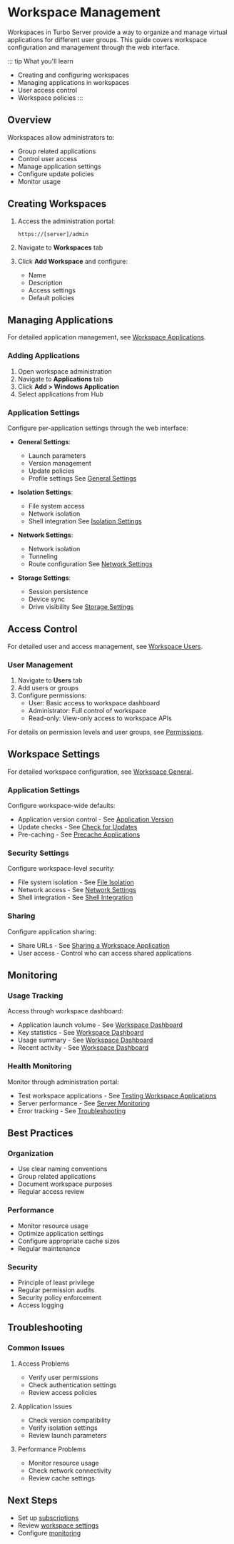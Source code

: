# Workspace Management

Workspaces in Turbo Server provide a way to organize and manage virtual applications for different user groups. This guide covers workspace configuration and management through the web interface.

::: tip What you'll learn
- Creating and configuring workspaces
- Managing applications in workspaces
- User access control
- Workspace policies
:::

## Overview

Workspaces allow administrators to:
- Group related applications
- Control user access
- Manage application settings
- Configure update policies
- Monitor usage

## Creating Workspaces

1. Access the administration portal:
   ```
   https://[server]/admin
   ```

2. Navigate to **Workspaces** tab

3. Click **Add Workspace** and configure:
   - Name
   - Description
   - Access settings
   - Default policies

## Managing Applications

For detailed application management, see [Workspace Applications](/server/administration/workspaces.md#workspace-applications).

### Adding Applications

1. Open workspace administration
2. Navigate to **Applications** tab
3. Click **Add > Windows Application**
4. Select applications from Hub

### Application Settings

Configure per-application settings through the web interface:

- **General Settings**:
  - Launch parameters
  - Version management
  - Update policies
  - Profile settings
  See [General Settings](/server/administration/workspaces.md#general)

- **Isolation Settings**:
  - File system access
  - Network isolation
  - Shell integration
  See [Isolation Settings](/server/administration/workspaces.md#isolation)

- **Network Settings**:
  - Network isolation
  - Tunneling
  - Route configuration
  See [Network Settings](/server/administration/workspaces.md#network)

- **Storage Settings**:
  - Session persistence
  - Device sync
  - Drive visibility
  See [Storage Settings](/server/administration/workspaces.md#storage)

## Access Control

For detailed user and access management, see [Workspace Users](/server/administration/workspaces.md#workspace-users).

### User Management

1. Navigate to **Users** tab
2. Add users or groups
3. Configure permissions:
   - User: Basic access to workspace dashboard
   - Administrator: Full control of workspace
   - Read-only: View-only access to workspace APIs

For details on permission levels and user groups, see [Permissions](/server/administration/workspaces.md#permissions).

## Workspace Settings

For detailed workspace configuration, see [Workspace General](/server/administration/workspaces.md#workspace-general).

### Application Settings

Configure workspace-wide defaults:
- Application version control - See [Application Version](/server/administration/workspaces.md#general)
- Update checks - See [Check for Updates](/server/administration/workspaces.md#general)
- Pre-caching - See [Precache Applications](/server/administration/workspaces.md#workspace-general)

### Security Settings

Configure workspace-level security:
- File system isolation - See [File Isolation](/server/administration/workspaces.md#workspace-general)
- Network access - See [Network Settings](/server/administration/workspaces.md#network)
- Shell integration - See [Shell Integration](/server/administration/workspaces.md#shell-integration)

### Sharing

Configure application sharing:
- Share URLs - See [Sharing a Workspace Application](/server/administration/workspaces.md#sharing-a-workspace-application)
- User access - Control who can access shared applications

## Monitoring

### Usage Tracking

Access through workspace dashboard:
- Application launch volume - See [Workspace Dashboard](/server/administration/workspaces.md#workspace-dashboard)
- Key statistics - See [Workspace Dashboard](/server/administration/workspaces.md#workspace-dashboard)
- Usage summary - See [Workspace Dashboard](/server/administration/workspaces.md#workspace-dashboard)
- Recent activity - See [Workspace Dashboard](/server/administration/workspaces.md#workspace-dashboard)

### Health Monitoring

Monitor through administration portal:
- Test workspace applications - See [Testing Workspace Applications](/server/administration/workspaces.md#testing-workspace-applications)
- Server performance - See [Server Monitoring](/server/monitoring.md)
- Error tracking - See [Troubleshooting](/server/troubleshooting/application)

## Best Practices

### Organization
- Use clear naming conventions
- Group related applications
- Document workspace purposes
- Regular access review

### Performance
- Monitor resource usage
- Optimize application settings
- Configure appropriate cache sizes
- Regular maintenance

### Security
- Principle of least privilege
- Regular permission audits
- Security policy enforcement
- Access logging

## Troubleshooting

### Common Issues

1. Access Problems
   - Verify user permissions
   - Check authentication settings
   - Review access policies

2. Application Issues
   - Check version compatibility
   - Verify isolation settings
   - Review launch parameters

3. Performance Problems
   - Monitor resource usage
   - Check network connectivity
   - Review cache settings

## Next Steps

- Set up [subscriptions](subscriptions.md)
- Review [workspace settings](/server/administration/workspaces.md)
- Configure [monitoring](/server/monitoring.md)
